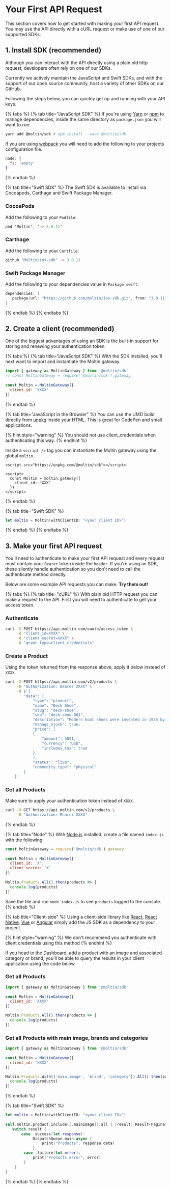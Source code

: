 # Your First API Request

This section covers how to get started with making your first API request. You may use the API directly with a cURL request or make use of one of our supported SDKs.

## 1. Install SDK \(recommended\)

Although you can interact with the API directly using a plain old http request, developers often rely on one of our SDKs.

Currently we actively maintain the JavaScript and Swift SDKs, and with the support of our open source community, host a variety of other SDKs on our GitHub.

Following the steps below, you can quickly get up and running with your API keys.

{% tabs %}
{% tab title="JavaScript SDK" %}
If you're using [Yarn](http://yarnpkg.com) or [npm](https://www.npmjs.com) to manage dependencies, inside the same directory as `package.json` you will want to run:

```bash
yarn add @moltin/sdk # npm install --save @moltin/sdk
```

If you are using [webpack](https://webpack.js.org) you will need to add the following to your projects configuration file.

```javascript
node: {
  fs: 'empty'
}
```
{% endtab %}

{% tab title="Swift SDK" %}
The Swift SDK is available to install via Cocoapods, Carthage and Swift Package Manager.

### CocoaPods

Add the following to your `Podfile`:

```swift
pod 'Moltin', '~> 3.0.11'
```

### Carthage

Add the following to your `Cartfile`:

```swift
github "Moltin/ios-sdk" ~> 3.0.11
```

### Swift Package Manager

Add the following to your dependencies value in `Package.swift`:

```swift
dependencies: [
  .package(url: "https://github.com/moltin/ios-sdk.git", from: "3.0.11")
]
```
{% endtab %}
{% endtabs %}

## 2. Create a client \(recommended\)

One of the biggest advantages of using an SDK is the built-in support for storing and renewing your authentication token.

{% tabs %}
{% tab title="JavaScript SDK" %}
With the SDK installed, you'll next want to import and instantiate the Moltin gateway.

```javascript
import { gateway as MoltinGateway } from '@moltin/sdk'
// const MoltinGateway = require('@moltin/sdk').gateway
​
const Moltin = MoltinGateway({
  client_id: 'XXXX'
})
```
{% endtab %}

{% tab title="JavaScript in the Browser" %}
You can use the UMD build directly from [unpkg](https://unpkg.com) inside your HTML. This is great for CodePen and small applications.

{% hint style="warning" %}
You should not use client\_credentials when authenticating this way.
{% endhint %}

Inside a `<script />` tag you can instantiate the Moltin gateway using the global `moltin`.

```markup
<script src="https://unpkg.com/@moltin/sdk"></script>
​
<script>
  const Moltin = moltin.gateway({
    client_id: 'XXX'
  })
</script>
```
{% endtab %}

{% tab title="Swift SDK" %}
```swift
let moltin = Moltin(withClientID: "<your client ID>")
```
{% endtab %}
{% endtabs %}

## 3. Make your first API request

You'll need to authenticate to make your first API request and every request must contain your `Bearer` token inside the `header`. If you're using an SDK, these silently handle authentication so you don't need to call the authenticate method directly.

Below are some example API requests you can make. **Try them out!**

{% tabs %}
{% tab title="cURL" %}
With plain old HTTP request you can make a request to the API. First you will need to authenticate to get your access token.

### Authenticate

```bash
curl -X POST https://api.moltin.com/oauth/access_token \
     -d "client_id=XXXX" \
     -d "client_secret=XXXX" \
     -d "grant_type=client_credentials"
```

### Create a Product

Using the token returned from the response above, apply it below instead of `XXXX`.

```bash
curl -X POST https://api.moltin.com/v2/products \
     -H "Authorization: Bearer XXXX" \
     -d $'{
        "data": {
            "type": "product",
            "name": "Deck Shoe",
            "slug": "deck-shoe",
            "sku": "deck-shoe-001",
            "description": "Modern boat shoes were invented in 1935 by American Paul A. Sperry",
            "manage_stock": true,
            "price": [
            {
                "amount": 5891,
                "currency": "USD",
                "includes_tax": true
            }
            ],
            "status": "live",
            "commodity_type": "physical"
        }
    }'
```

### Get all Products

Make sure to apply your authentication token instead of `XXXX`.

```bash
curl -X GET https://api.moltin.com/v2/products \
     -H "Authorization: Bearer XXXX"
```
{% endtab %}

{% tab title="Node" %}
With [Node.js](https://nodejs.org/en) installed, create a file named `index.js` with the following:

```javascript
const MoltinGateway = require('@moltin/sdk').gateway
​
const Moltin = MoltinGateway({
  client_id: 'X',
  client_secret: 'X'
})
​
Moltin.Products.All().then(products => {
  console.log(products)
})
```

Save the file and run `node index.js` to see `products` logged to the console.
{% endtab %}

{% tab title="Client-side" %}
Using a client-side library like [React](https://reactjs.org), [React Native](https://facebook.github.io/react-native), [Vue](https://vuejs.org) or [Angular](https://angular.io) simply add the JS SDK as a dependency to your project.

{% hint style="warning" %}
We don't recommend you authenticate with client credentials using this method
{% endhint %}

If you head to the [Dashboard](https://dashboard.moltin.com), add a product with an image and associated category or brand, you'll be able to query the results in your client application using the code below.

### Get all Products

```javascript
import { gateway as MoltinGateway } from '@moltin/sdk'
​
const Moltin = MoltinGateway({
  client_id: 'XXXX'
})

Moltin.Products.All().then(products => {
  console.log(products)
})
```

### Get all Products with main image, brands and categories

```javascript
import { gateway as MoltinGateway } from '@moltin/sdk'
​
const Moltin = MoltinGateway({
  client_id: 'XXXX'
})

Moltin.Products.With(['main_image', 'brand', 'category']).All().then(products => {
  console.log(products)
})
```
{% endtab %}

{% tab title="Swift SDK" %}
```swift
let moltin = Moltin(withClientID: "<your client ID>")
​
self.moltin.product.include([.mainImage]).all { (result: Result<PaginatedResponse<[moltin.Product]>>) in
   switch result {
       case .success(let response):
            DispatchQueue.main.async {
                print("Products", response.data)
            }
        case .failure(let error):
            print("Products error", error)
        }
    }
}
```
{% endtab %}
{% endtabs %}



